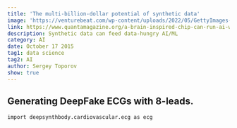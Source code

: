 ```yaml
---
title: 'The multi-billion-dollar potential of synthetic data'
image: 'https://venturebeat.com/wp-content/uploads/2022/05/GettyImages-1361681620-Outflow-Designs.jpg?fit=750%2C389&strip=all'
link: https://www.quantamagazine.org/a-brain-inspired-chip-can-run-ai-with-far-less-energy-20221110/
description: Synthetic data can feed data-hungry AI/ML
category: AI
date: October 17 2015
tag1: data science
tag2: AI
author: Sergey Toporov
show: true
---
```


## Generating DeepFake ECGs with 8-leads.

```bash
import deepsynthbody.cardiovascular.ecg as ecg
